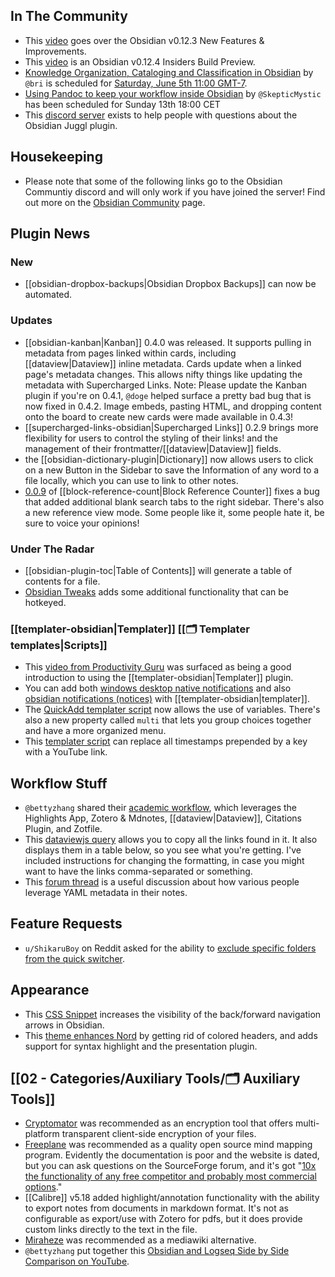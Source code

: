 ## In The Community

- This [video](https://youtu.be/N9Sg6-owHZ0) goes over the Obsidian v0.12.3 New Features & Improvements.
- This [video](https://youtu.be/nAoqy1V9iO0) is an Obsidian v0.12.4 Insiders Build Preview.
- [Knowledge Organization, Cataloging and Classification in Obsidian](https://forum.obsidian.md/t/knowledge-organization-cataloging-and-classification-in-obsidian-community-talk-by-brimwats/) by `@bri` is scheduled for [Saturday, June 5th 11:00 GMT-7](https://share.clickup.com/c/h/4gdf2-36/5b21a6f8588e5c6).
- [Using Pandoc to keep your workflow inside Obsidian](https://forum.obsidian.md/t/using-pandoc-to-keep-your-workflow-inside-obsidian-community-talk-by-skepticmystic/19193) by `@SkepticMystic` has been scheduled for Sunday 13th 18:00 CET
- This [discord server](https://discord.gg/V9rXReZY) exists to help people with questions about the Obsidian Juggl plugin.

## Housekeeping

- Please note that some of the following links go to the Obsidian Communtiy discord and will only work if you have joined the server! Find out more on the [Obsidian Community](https://obsidian.md/community) page.

## Plugin News

### New

- [[obsidian-dropbox-backups|Obsidian Dropbox Backups]] can now be automated.

### Updates

- [[obsidian-kanban|Kanban]] 0.4.0 was released. It supports pulling in metadata from pages linked within cards, including [[dataview|Dataview]] inline metadata. Cards update when a linked page's metadata changes. This allows nifty things like updating the metadata with Supercharged Links. Note: Please update the Kanban plugin if you're on 0.4.1, `@doge` helped surface a pretty bad bug that is now fixed in 0.4.2. Image embeds, pasting HTML, and dropping content onto the board to create new cards were made available in 0.4.3!
- [[supercharged-links-obsidian|Supercharged Links]] 0.2.9 brings more flexibility for users to control the styling of their links! and the management of their frontmatter/[[dataview|Dataview]] fields.
- the [[obsidian-dictionary-plugin|Dictionary]] now allows users to click on a new Button in the Sidebar to save the Information of any word to a file locally, which you can use to link to other notes.
- [0.0.9](https://github.com/shabegom/obsidian-reference-count/releases/tag/0.0.9) of [[block-reference-count|Block Reference Counter]] fixes a bug that added additional blank search tabs to the right sidebar. There's also a new reference view mode. Some people like it, some people hate it, be sure to voice your opinions!

### Under The Radar

- [[obsidian-plugin-toc|Table of Contents]] will generate a table of contents for a file.
- [Obsidian Tweaks](https://github.com/JeppeKlitgaard/ObsidianTweaks) adds some additional functionality that can be hotkeyed.

### [[templater-obsidian|Templater]] [[🗂️ Templater templates|Scripts]]

- This [video from Productivity Guru](https://www.youtube.com/watch?v=cSawi0tYPMM) was surfaced as being a good introduction to using the [[templater-obsidian|Templater]] plugin.
- You can add both [windows desktop native notifications](https://discord.com/channels/@me/815308052323500033/848195978124460082) and also [obsidian notifications (notices)](https://discord.com/channels/686053708261228577/840286238928797736/848168201195094066) with [[templater-obsidian|templater]].
- The [QuickAdd templater script](https://github.com/chhoumann/Templater_Templates) now allows the use of variables. There's also a new property called `multi` that lets you group choices together and have a more organized menu.
- This [templater script](https://discord.com/channels/@me/815308052323500033/849439350534045731) can replace all timestamps prepended by a key with a YouTube link.

## Workflow Stuff

- `@bettyzhang` shared their [academic workflow](https://discord.com/channels/686053708261228577/771575014382108672/849515200494436373), which leverages the Highlights App, Zotero & Mdnotes, [[dataview|Dataview]], Citations Plugin, and Zotfile.
- This [dataviewjs query](https://github.com/chhoumann/Templater_Templates#httpsgithubcomchhoumanntemplater_templatesblobmasterdataviewcopy_links_in_querymd) allows you to copy all the links found in it. It also displays them in a table below, so you see what you're getting. I've included instructions for changing the formatting, in case you might want to have the links comma-separated or something.
- This [forum thread](https://forum.obsidian.md/t/how-do-you-put-yaml-to-use-in-your-system/18987) is a useful discussion about how various people leverage YAML metadata in their notes.

## Feature Requests

- `u/ShikaruBoy` on Reddit asked for the ability to [exclude specific folders from the quick switcher](https://www.reddit.com/r/ObsidianMD/comments/nr22jo/exclude_specific_folders_from_quick_switcher/).

## Appearance

- This [CSS Snippet](https://discord.com/channels/@me/815308052323500033/848791385652854794) increases the visibility of the back/forward navigation arrows in Obsidian.
- This [theme enhances Nord](https://github.com/AidanGlickman/obsidian-nord-enhanced) by getting rid of colored headers, and adds support for syntax highlight and the presentation plugin.

## [[02 - Categories/Auxiliary Tools/🗂️ Auxiliary Tools]]

- [Cryptomator](https://cryptomator.org/) was recommended as an encryption tool that offers multi-platform transparent client-side encryption of your files.
- [Freeplane](https://www.freeplane.org/) was recommended as a quality open source mind mapping program. Evidently the documentation is poor and the website is dated, but you can ask questions on the SourceForge forum, and it's got "[10x the functionality of any free competitor and probably most commercial options](https://discord.com/channels/@me/815308052323500033/848911233129250836)."
- [[Calibre]] v5.18 added highlight/annotation functionality with the ability to export notes from documents in markdown format. It's not as configurable as export/use with Zotero for pdfs, but it does provide custom links directly to the text in the file.
- [Miraheze](https://meta.miraheze.org/wiki/Miraheze) was recommended as a mediawiki alternative.
- `@bettyzhang` put together this [Obsidian and Logseq Side by Side Comparison on YouTube](https://www.youtube.com/watch?v=W4Art2DI9SA&t=32s).
